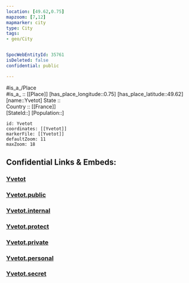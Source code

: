 ```yaml
---
location: [49.62,0.75] 
mapzoom: [7,12] 
mapmarker: city 
type: City
tags:
- geo/City


SpocWebEntityId: 35761
isDeleted: false
confidential: public

---
```

#is_a_/Place  
#is_a_ :: [[Place]] 
[has_place_longitude::0.75] 
[has_place_latitude::49.62] 
[name::Yvetot] 
State ::  
Country :: [[France]]  
[StateId::] 
[Population::] 



```leaflet
id: Yvetot
coordinates: [[Yvetot]] 
markerFile: [[Yvetot]] 
defaultZoom: 11 
maxZoom: 18
```


## Confidential Links & Embeds: 

### [Yvetot](/_Standards/Earth/Continent/Europe/Europe~West/France/regions~France/Normandie/departments~Normandie/Seine-Maritime/communes~Seine-Maritime/Rouen/cities~Rouen/Yvetot.md) 

### [Yvetot.public](/_public/Earth/Continent/Europe/Europe~West/France/regions~France/Normandie/departments~Normandie/Seine-Maritime/communes~Seine-Maritime/Rouen/cities~Rouen/Yvetot.public.md) 

### [Yvetot.internal](/_internal/Earth/Continent/Europe/Europe~West/France/regions~France/Normandie/departments~Normandie/Seine-Maritime/communes~Seine-Maritime/Rouen/cities~Rouen/Yvetot.internal.md) 

### [Yvetot.protect](/_protect/Earth/Continent/Europe/Europe~West/France/regions~France/Normandie/departments~Normandie/Seine-Maritime/communes~Seine-Maritime/Rouen/cities~Rouen/Yvetot.protect.md) 

### [Yvetot.private](/_private/Earth/Continent/Europe/Europe~West/France/regions~France/Normandie/departments~Normandie/Seine-Maritime/communes~Seine-Maritime/Rouen/cities~Rouen/Yvetot.private.md) 

### [Yvetot.personal](/_personal/Earth/Continent/Europe/Europe~West/France/regions~France/Normandie/departments~Normandie/Seine-Maritime/communes~Seine-Maritime/Rouen/cities~Rouen/Yvetot.personal.md) 

### [Yvetot.secret](/_secret/Earth/Continent/Europe/Europe~West/France/regions~France/Normandie/departments~Normandie/Seine-Maritime/communes~Seine-Maritime/Rouen/cities~Rouen/Yvetot.secret.md)


